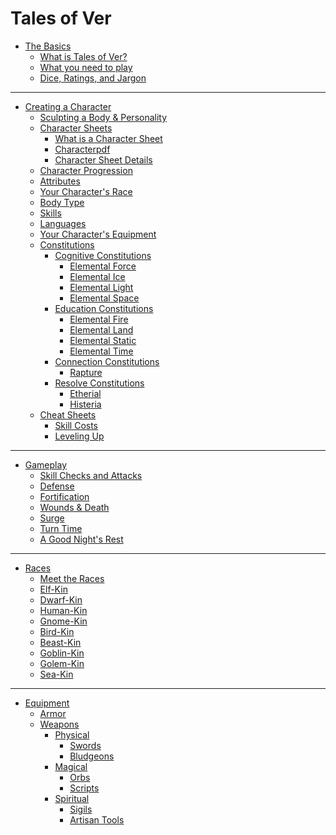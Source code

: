 # Tales of Ver

- [The Basics](./the-basics/the-basics.md)
	- [What is Tales of Ver?](./the-basics/what-is-tov.md)
	- [What you need to play]()
	- [Dice, Ratings, and Jargon]()
---
- [Creating a Character]()
	- [Sculpting a Body & Personality](
		./creating-a-character/sculpting-a-body-and-personality.md
	)
	- [Character Sheets]()
		- [What is a Character Sheet](
			./creating-a-character/what-is-a-character-sheet.md
		)
		- [Characterpdf]()
		- [Character Sheet Details](
			./creating-a-character/character-sheet-details.md
		)
	- [Character Progression](./creating-a-character/character-progression.md)
	- [Attributes](./creating-a-character/attributes.md)
	- [Your Character's Race](./creating-a-character/your-character's-race.md)
	- [Body Type](./creating-a-character/body-type.md)
	- [Skills](./creating-a-character/skills.md)
	- [Languages](./creating-a-character/languages.md)
	- [Your Character's Equipment]()
	- [Constitutions]()
		- [Cognitive Constitutions]()
			- [Elemental Force](
				./creating-a-character/constitutions/elemental-force.md
			)
			- [Elemental Ice]()
			- [Elemental Light]()
			- [Elemental Space](
				./creating-a-character/constitutions/elemental-space.md
			)
		- [Education Constitutions]()
			- [Elemental Fire]()
			- [Elemental Land]()
			- [Elemental Static]()
			- [Elemental Time]()
		- [Connection Constitutions]()
			- [Rapture]()
		- [Resolve Constitutions]()
			- [Etherial]()
			- [Histeria]()
	- [Cheat Sheets]()
		- [Skill Costs](./creating-a-character/skill-cost-cheatsheet.md)
		- [Leveling Up](./creating-a-character/leveling-up-cheatsheet.md)
---
- [Gameplay]()
	- [Skill Checks and Attacks](./gameplay/skill-checks-and-attacks.md)
	- [Defense](./gameplay/defense.md)
	- [Fortification](./gameplay/fortification.md)
	- [Wounds & Death]()
	- [Surge]()
	- [Turn Time]()
	- [A Good Night's Rest]()
---
- [Races]()
	- [Meet the Races]()
	- [Elf-Kin]()
	- [Dwarf-Kin]()
	- [Human-Kin]()
	- [Gnome-Kin]()
	- [Bird-Kin]()
	- [Beast-Kin]()
	- [Goblin-Kin]()
	- [Golem-Kin]()
	- [Sea-Kin]()
---
- [Equipment]()
	- [Armor]()
	- [Weapons]()
		- [Physical]()
			- [Swords]()
			- [Bludgeons]()
		- [Magical]()
			- [Orbs]()
			- [Scripts]()
		- [Spiritual]()
			- [Sigils]()
			- [Artisan Tools]()
